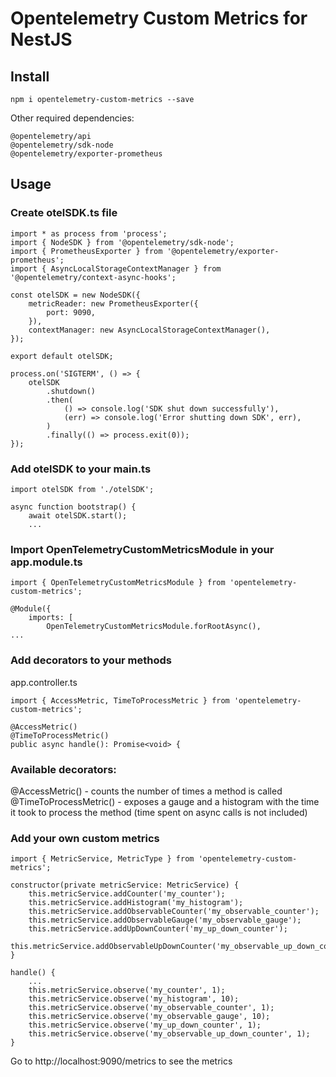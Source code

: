 # Opentelemetry Custom Metrics for NestJS

## Install

```
npm i opentelemetry-custom-metrics --save
``` 

Other required dependencies:
```
@opentelemetry/api
@opentelemetry/sdk-node
@opentelemetry/exporter-prometheus
```

## Usage

### Create otelSDK.ts file

```
import * as process from 'process';
import { NodeSDK } from '@opentelemetry/sdk-node';
import { PrometheusExporter } from '@opentelemetry/exporter-prometheus';
import { AsyncLocalStorageContextManager } from '@opentelemetry/context-async-hooks';

const otelSDK = new NodeSDK({
    metricReader: new PrometheusExporter({
        port: 9090,
    }),
    contextManager: new AsyncLocalStorageContextManager(),
});

export default otelSDK;

process.on('SIGTERM', () => {
    otelSDK
        .shutdown()
        .then(
            () => console.log('SDK shut down successfully'),
            (err) => console.log('Error shutting down SDK', err),
        )
        .finally(() => process.exit(0));
});
```

### Add otelSDK to your main.ts

```
import otelSDK from './otelSDK';

async function bootstrap() {
    await otelSDK.start();
    ...
```

### Import OpenTelemetryCustomMetricsModule in your app.module.ts

```
import { OpenTelemetryCustomMetricsModule } from 'opentelemetry-custom-metrics';

@Module({
    imports: [
        OpenTelemetryCustomMetricsModule.forRootAsync(),
...
```

### Add decorators to your methods

app.controller.ts
```
import { AccessMetric, TimeToProcessMetric } from 'opentelemetry-custom-metrics';
```

```
@AccessMetric()
@TimeToProcessMetric()
public async handle(): Promise<void> {
```

### Available decorators:

@AccessMetric() - counts the number of times a method is called  
@TimeToProcessMetric() - exposes a gauge and a histogram with the time it took to process the method (time spent on async calls is not included)  

### Add your own custom metrics

```
import { MetricService, MetricType } from 'opentelemetry-custom-metrics';

constructor(private metricService: MetricService) {
    this.metricService.addCounter('my_counter');
    this.metricService.addHistogram('my_histogram');
    this.metricService.addObservableCounter('my_observable_counter');
    this.metricService.addObservableGauge('my_observable_gauge');
    this.metricService.addUpDownCounter('my_up_down_counter');
    this.metricService.addObservableUpDownCounter('my_observable_up_down_counter');
}

handle() {
    ...
    this.metricService.observe('my_counter', 1);
    this.metricService.observe('my_histogram', 10);
    this.metricService.observe('my_observable_counter', 1);
    this.metricService.observe('my_observable_gauge', 10);
    this.metricService.observe('my_up_down_counter', 1);
    this.metricService.observe('my_observable_up_down_counter', 1);
}
```

Go to http://localhost:9090/metrics to see the metrics